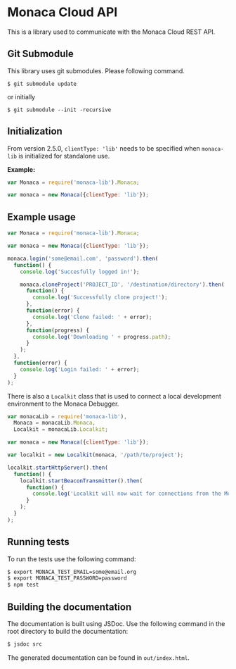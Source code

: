 Monaca Cloud API
================

This is a library used to communicate with the Monaca Cloud REST API.

Git Submodule
-------------

This library uses git submodules.
Please following command.

```
$ git submodule update 
```
or initially 
```
$ git submodule --init -recursive
```

Initialization
-------------

From version 2.5.0, `clientType: 'lib'` needs to be specified when `monaca-lib` is initialized for standalone use.

**Example:**

```javascript
var Monaca = require('monaca-lib').Monaca;

var monaca = new Monaca({clientType: 'lib'});
```

Example usage
-------------

```javascript
var Monaca = require('monaca-lib').Monaca;

var monaca = new Monaca({clientType: 'lib'});

monaca.login('some@email.com', 'password').then(
  function() {
    console.log('Succesfully logged in!');

    monaca.cloneProject('PROJECT_ID', '/destination/directory').then(
      function() {
        console.log('Successfully clone project!');
      },
      function(error) {
        console.log('Clone failed: ' + error);
      },
      function(progress) {
        console.log('Downloading ' + progress.path);
      }
    );
  },
  function(error) {
    console.log('Login failed: ' + error);
  }
);
```

There is also a `Localkit` class that is used to connect a local development environment to the Monaca Debugger.

```javascript
var monacaLib = require('monaca-lib'),
  Monaca = monacaLib.Monaca,
  Localkit = monacaLib.Localkit;

var monaca = new Monaca({clientType: 'lib'});

var localkit = new Localkit(monaca, '/path/to/project');

localkit.startHttpServer().then(
  function() {
    localkit.startBeaconTransmitter().then(
      function() {
        console.log('Localkit will now wait for connections from the Monaca debugger.');
      }
    );
  }
);
```

Running tests
-------------

To run the tests use the following command:

```bash
$ export MONACA_TEST_EMAIL=some@email.org
$ export MONACA_TEST_PASSWORD=password
$ npm test
```

Building the documentation
--------------------------

The documentation is built using JSDoc. Use the following command in the root directory
to build the documentation:

```bash
$ jsdoc src
```

The generated documentation can be found in `out/index.html`.

